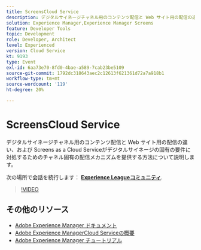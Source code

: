 ```yaml
---
title: ScreensCloud Service
description: デジタルサイネージチャネル用のコンテンツ配信と Web サイト用の配信の違い、および Screens as a Cloud Serviceがデジタルサイネージの固有の要件に対処するためのチャネル固有の配信メカニズムを提供する方法について説明します。
solution: Experience Manager,Experience Manager Screens
feature: Developer Tools
topic: Development
role: Developer, Architect
level: Experienced
version: Cloud Service
kt: 9193
type: Event
exl-id: 6aa73e70-8fd0-4bae-a589-7cab23be5109
source-git-commit: 1792dc318643aec2c12613f621361d72a7a918b1
workflow-type: tm+mt
source-wordcount: '119'
ht-degree: 20%

---
```


# ScreensCloud Service

デジタルサイネージチャネル用のコンテンツ配信と Web サイト用の配信の違い、および Screens as a Cloud Serviceがデジタルサイネージの固有の要件に対処するためのチャネル固有の配信メカニズムを提供する方法について説明します。

次の場所で会話を続行します： **[Experience Leagueコミュニティ](https://adobe.ly/3umX8Be)**.

>[!VIDEO](https://video.tv.adobe.com/v/337885/?quality=12&learn=on&hidetitle=true)

## その他のリソース

- [Adobe Experience Manager ドキュメント](https://experienceleague.adobe.com/docs/experience-manager-cloud-service.html?lang=ja)
- [Adobe Experience ManagerCloud Serviceの概要](https://experienceleague.adobe.com/docs/experience-manager-cloud-service/overview/home.html?lang=ja)
- [Adobe Experience Manager チュートリアル](https://experienceleague.adobe.com/docs/experience-manager-tutorials.html?lang=ja)
